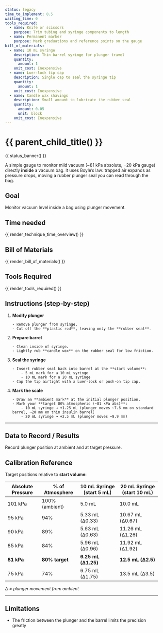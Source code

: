```yaml
---
status: legacy
time_to_implement: 0.5
waiting_time: 0
tools_required:
  - name: Knife or scissors
    purpose: Trim tubing and syringe components to length
  - name: Permanent marker
    purpose: Mark graduations and reference points on the gauge
bill_of_materials:
  - name: 10 mL syringe
    description: Thin barrel syringe for plunger travel
    quantity:
      amount: 1
    unit_cost: Inexpensive
  - name: Luer-lock tip cap
    description: Single cap to seal the syringe tip
    quantity:
      amount: 1
    unit_cost: Inexpensive
  - name: Candle wax shavings
    description: Small amount to lubricate the rubber seal
    quantity:
      amount: 0.05
      unit: block
    unit_cost: Inexpensive
---
```

# {{ parent_child_title() }}
{{ status_banner() }}

A simple gauge to monitor mild vacuum (~81 kPa absolute, −20 kPa gauge) directly **inside** a vacuum bag.
It uses Boyle’s law: trapped air expands as pressure drops, moving a rubber plunger seal you can read through the bag.

## Goal
Monitor vacuum level inside a bag using plunger movement.

## Time needed

{{ render_technique_time_overview() }}

## Bill of Materials

{{ render_bill_of_materials() }}

## Tools Required
{{ render_tools_required() }}

## Instructions (step-by-step)
1. **Modify plunger**

       - Remove plunger from syringe.
       - Cut off the **plastic rod**, leaving only the **rubber seal**.

2. **Prepare barrel**

       - Clean inside of syringe.
       - Lightly rub **candle wax** on the rubber seal for low friction.

3. **Seal the syringe**

       - Insert rubber seal back into barrel at the **start volume**:
           - 5 mL mark for a 10 mL syringe
           - 10 mL mark for a 20 mL syringe
       - Cap the tip airtight with a Luer-lock or push-on tip cap.

4. **Mark the scale**

       - Draw an **ambient mark** at the initial plunger position.
       - Mark your **target 80% atmospheric (~81 kPa abs)**:
           - 10 mL syringe → +1.25 mL (plunger moves ~7.6 mm on standard barrel, ~20 mm on thin insulin barrel)
           - 20 mL syringe → +2.5 mL (plunger moves ~8.9 mm)

---

## Data to Record / Results
Record plunger position at ambient and at target pressure.

## Calibration Reference
Target positions relative to **start volume**:

| Absolute Pressure | % of Atmosphere | 10 mL Syringe (start 5 mL) | 20 mL Syringe (start 10 mL) |
|-------------------|-----------------|----------------------------|-----------------------------|
| 101 kPa           | 100% (ambient)  | 5.0 mL                     | 10.0 mL                     |
| 95 kPa            | 94%             | 5.33 mL (Δ0.33)            | 10.67 mL (Δ0.67)            |
| 90 kPa            | 89%             | 5.63 mL (Δ0.63)            | 11.26 mL (Δ1.26)            |
| 85 kPa            | 84%             | 5.96 mL (Δ0.96)            | 11.92 mL (Δ1.92)            |
| **81 kPa**        | **80% target**  | **6.25 mL (Δ1.25)**        | **12.5 mL (Δ2.5)**          |
| 75 kPa            | 74%             | 6.75 mL (Δ1.75)            | 13.5 mL (Δ3.5)              |

*Δ = plunger movement from ambient*

---

## Limitations

- The friction between the plunger and the barrel limits the precision greatly
